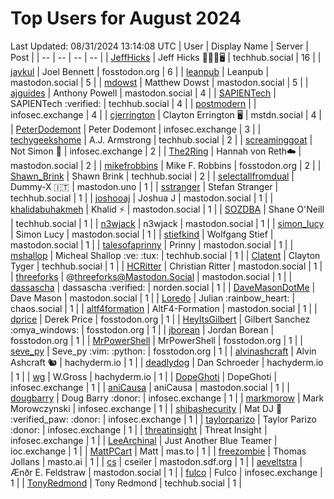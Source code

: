 # Top Users for August 2024
Last Updated: 08/31/2024 13:14:08 UTC
| User | Display Name | Server | Post |
| -- | -- | -- | -- |
| [JeffHicks](https://techhub.social/@JeffHicks) | Jeff Hicks 🐶🎼🍷🖥️ | techhub.social | 16 |
| [jaykul](https://fosstodon.org/@jaykul) | Joel Bennett | fosstodon.org | 6 |
| [leanpub](https://mastodon.social/@leanpub) | Leanpub | mastodon.social | 5 |
| [mdowst](https://mastodon.social/@mdowst) | Matthew Dowst | mastodon.social | 5 |
| [ajguides](https://mastodon.social/@ajguides) | Anthony Powell | mastodon.social | 4 |
| [SAPIENTech](https://techhub.social/@SAPIENTech) | SAPIENTech :verified: | techhub.social | 4 |
| [postmodern](https://infosec.exchange/@postmodern) |  | infosec.exchange | 4 |
| [cjerrington](https://mstdn.social/@cjerrington) | Clayton Errington 🖥️ | mstdn.social | 4 |
| [PeterDodemont](https://infosec.exchange/@PeterDodemont) | Peter Dodemont | infosec.exchange | 3 |
| [techygeekshome](https://techhub.social/@techygeekshome) | A.J. Armstrong | techhub.social | 2 |
| [screaminggoat](https://infosec.exchange/@screaminggoat) | Not Simon 🐐 | infosec.exchange | 2 |
| [The2Ring](https://mastodon.social/@The2Ring) | Hannah von Reth☁️ | mastodon.social | 2 |
| [mikefrobbins](https://fosstodon.org/@mikefrobbins) | Mike F. Robbins | fosstodon.org | 2 |
| [Shawn_Brink](https://techhub.social/@Shawn_Brink) | Shawn Brink | techhub.social | 2 |
| [selectallfromdual](https://mastodon.uno/@selectallfromdual) | Dummy-X 🇮🇹 | mastodon.uno | 1 |
| [sstranger](https://techhub.social/@sstranger) | Stefan Stranger | techhub.social | 1 |
| [joshooaj](https://mastodon.social/@joshooaj) | Joshua J | mastodon.social | 1 |
| [khalidabuhakmeh](https://mastodon.social/@khalidabuhakmeh) | Khalid ⚡️ | mastodon.social | 1 |
| [SOZDBA](https://techhub.social/@SOZDBA) | Shane O'Neill | techhub.social | 1 |
| [n3wjack](https://mastodon.social/@n3wjack) | n3wjack | mastodon.social | 1 |
| [simon_lucy](https://mastodon.social/@simon_lucy) | Simon Lucy | mastodon.social | 1 |
| [stiefkind](https://mastodon.social/@stiefkind) | Wolfgang Stief | mastodon.social | 1 |
| [talesofaprinny](https://mastodon.social/@talesofaprinny) | Prinny | mastodon.social | 1 |
| [mshallop](https://techhub.social/@mshallop) | Micheal Shallop :ve: :tux: | techhub.social | 1 |
| [Clatent](https://techhub.social/@Clatent) | Clayton Tyger | techhub.social | 1 |
| [HCRitter](https://mastodon.social/@HCRitter) | Christian Ritter | mastodon.social | 1 |
| [threeforks](https://mastodon.social/@threeforks) | @threeforks@Mastodon.Social | mastodon.social | 1 |
| [dassascha](https://norden.social/@dassascha) | dassascha :verified: | norden.social | 1 |
| [DaveMasonDotMe](https://mastodon.social/@DaveMasonDotMe) | Dave Mason | mastodon.social | 1 |
| [Loredo](https://chaos.social/@Loredo) | Julian :rainbow_heart: | chaos.social | 1 |
| [altf4formation](https://mastodon.social/@altf4formation) | AltF4-Formation | mastodon.social | 1 |
| [dprice](https://fosstodon.org/@dprice) | Derek Price | fosstodon.org | 1 |
| [HeyItsGilbert](https://fosstodon.org/@HeyItsGilbert) | Gilbert Sanchez :omya_windows: | fosstodon.org | 1 |
| [jborean](https://fosstodon.org/@jborean) | Jordan Borean | fosstodon.org | 1 |
| [MrPowerShell](https://fosstodon.org/@MrPowerShell) | MrPowerShell | fosstodon.org | 1 |
| [seve_py](https://fosstodon.org/@seve_py) | Seve_py :vim: :python: | fosstodon.org | 1 |
| [alvinashcraft](https://hachyderm.io/@alvinashcraft) | Alvin Ashcraft 🐿️ | hachyderm.io | 1 |
| [deadlydog](https://hachyderm.io/@deadlydog) | Dan Schroeder | hachyderm.io | 1 |
| [wg](https://hachyderm.io/@wg) | W.Gross | hachyderm.io | 1 |
| [DopeGhoti](https://infosec.exchange/@DopeGhoti) | DopeGhoti | infosec.exchange | 1 |
| [aniCausa](https://mastodon.social/@aniCausa) | aniCausa | mastodon.social | 1 |
| [dougbarry](https://infosec.exchange/@dougbarry) | Doug Barry :donor: | infosec.exchange | 1 |
| [markmorow](https://infosec.exchange/@markmorow) | Mark Morowczynski | infosec.exchange | 1 |
| [shibashecurity](https://infosec.exchange/@shibashecurity) | Mat DJ 🐶 :verified_paw: :donor: | infosec.exchange | 1 |
| [taylorparizo](https://infosec.exchange/@taylorparizo) | Taylor Parizo :donor: | infosec.exchange | 1 |
| [threatinsight](https://infosec.exchange/@threatinsight) | Threat Insight | infosec.exchange | 1 |
| [LeeArchinal](https://ioc.exchange/@LeeArchinal) | Just Another Blue Teamer | ioc.exchange | 1 |
| [MattPCart](https://mas.to/@MattPCart) | Matt | mas.to | 1 |
| [freezombie](https://masto.ai/@freezombie) | Thomas Jollans | masto.ai | 1 |
| [cs](https://mastodon.sdf.org/@cs) | cseiler | mastodon.sdf.org | 1 |
| [aeveltstra](https://mastodon.social/@aeveltstra) | Ænðr E. Feldstraw | mastodon.social | 1 |
| [fulco](https://infosec.exchange/@fulco) | Fulco | infosec.exchange | 1 |
| [TonyRedmond](https://techhub.social/@TonyRedmond) | Tony Redmond | techhub.social | 1 |

